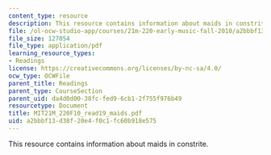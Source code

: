 ```yaml
---
content_type: resource
description: This resource contains information about maids in constrite.
file: /ol-ocw-studio-app/courses/21m-220-early-music-fall-2010/a2bbbf13d38f20e4f0c1fc60b918e575_MIT21M_220F10_read19_maids.pdf
file_size: 127054
file_type: application/pdf
learning_resource_types:
- Readings
license: https://creativecommons.org/licenses/by-nc-sa/4.0/
ocw_type: OCWFile
parent_title: Readings
parent_type: CourseSection
parent_uid: da4d0d00-38fc-fed9-6cb1-2f755f976b49
resourcetype: Document
title: MIT21M_220F10_read19_maids.pdf
uid: a2bbbf13-d38f-20e4-f0c1-fc60b918e575
---
```

This resource contains information about maids in constrite.